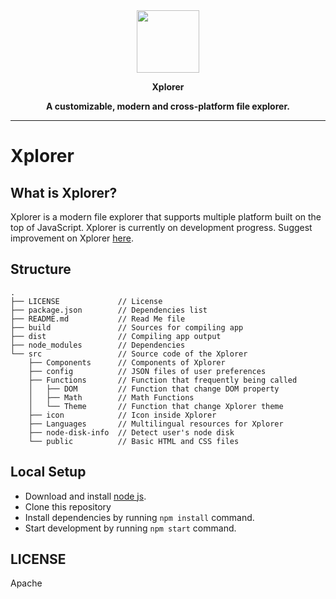 <div align="center">
<img height=100 src="https://repository-images.githubusercontent.com/360936748/2ce1b700-aa8e-11eb-877b-c12abc599979"/></div>
<p align="center"><b>Xplorer</b></p>

<p align="center">
  <strong>A customizable, modern and cross-platform file explorer.</strong>
</p>

---
# Xplorer

## What is Xplorer?
Xplorer is a modern file explorer that supports multiple platform built on the top of JavaScript. Xplorer is currently on development progress. Suggest improvement on Xplorer [here](https://github.com/kimlimjustin/xplorer/discussions/2).

## Structure
```
.
├── LICENSE             // License
├── package.json        // Dependencies list
├── README.md           // Read Me file
├── build               // Sources for compiling app
├── dist                // Compiling app output
├── node_modules        // Dependencies
└── src                 // Source code of the Xplorer
    ├── Components      // Components of Xplorer
    ├── config          // JSON files of user preferences
    ├── Functions       // Function that frequently being called
    │   ├── DOM         // Function that change DOM property
    │   ├── Math        // Math Functions
    │   └── Theme       // Function that change Xplorer theme
    ├── icon            // Icon inside Xplorer
    ├── Languages       // Multilingual resources for Xplorer
    ├── node-disk-info  // Detect user's node disk
    └── public          // Basic HTML and CSS files
```
## Local Setup
- Download and install [node js](https://nodejs.org/en/).
- Clone this repository
- Install dependencies by running `npm install` command.
- Start development by running `npm start` command.

## LICENSE
Apache
